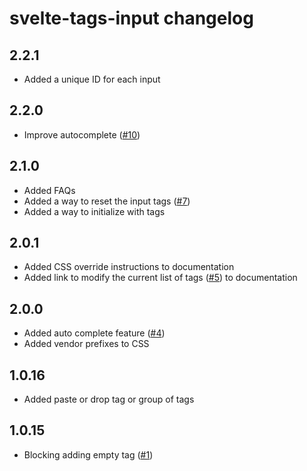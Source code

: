 # svelte-tags-input changelog

## 2.2.1
* Added a unique ID for each input

## 2.2.0
* Improve autocomplete ([#10](https://github.com/agustinl/svelte-tags-input/pull/10))

## 2.1.0
* Added FAQs
* Added a way to reset the input tags ([#7](https://github.com/agustinl/svelte-tags-input/issues/7))
* Added a way to initialize with tags

## 2.0.1
* Added CSS override instructions to documentation
* Added link to modify the current list of tags ([#5](https://github.com/agustinl/svelte-tags-input/pull/5)) to documentation 

## 2.0.0
* Added auto complete feature ([#4](https://github.com/agustinl/svelte-tags-input/pull/4))
* Added vendor prefixes to CSS

## 1.0.16
* Added paste or drop tag or group of tags

## 1.0.15
* Blocking adding empty tag ([#1](https://github.com/agustinl/svelte-tags-input/pull/1))